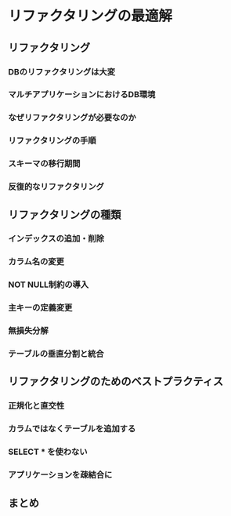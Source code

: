 # リファクタリングの最適解

## リファクタリング
### DBのリファクタリングは大変
### マルチアプリケーションにおけるDB環境
### なぜリファクタリングが必要なのか
### リファクタリングの手順
### スキーマの移行期間
### 反復的なリファクタリング
## リファクタリングの種類
### インデックスの追加・削除
### カラム名の変更
### NOT NULL制約の導入
### 主キーの定義変更
### 無損失分解
### テーブルの垂直分割と統合

## リファクタリングのためのベストプラクティス
### 正規化と直交性
### カラムではなくテーブルを追加する
### SELECT * を使わない
### アプリケーションを疎結合に
## まとめ

